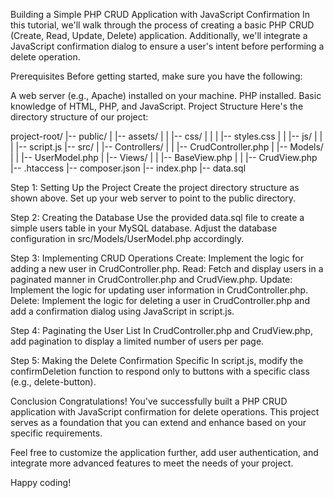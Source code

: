 Building a Simple PHP CRUD Application with JavaScript Confirmation
In this tutorial, we'll walk through the process of creating a basic PHP CRUD (Create, Read, Update, Delete) application. Additionally, we'll integrate a JavaScript confirmation dialog to ensure a user's intent before performing a delete operation.

Prerequisites
Before getting started, make sure you have the following:

A web server (e.g., Apache) installed on your machine.
PHP installed.
Basic knowledge of HTML, PHP, and JavaScript.
Project Structure
Here's the directory structure of our project:


project-root/
|-- public/
|   |-- assets/
|   |   |-- css/
|   |   |   |-- styles.css
|   |   |-- js/
|   |   |   |-- script.js
|-- src/
|   |-- Controllers/
|   |   |-- CrudController.php
|   |-- Models/
|   |   |-- UserModel.php
|   |-- Views/
|   |   |-- BaseView.php
|   |   |-- CrudView.php
|-- .htaccess
|-- composer.json
|-- index.php
|-- data.sql



Step 1: Setting Up the Project
Create the project directory structure as shown above.
Set up your web server to point to the public directory.

Step 2: Creating the Database
Use the provided data.sql file to create a simple users table in your MySQL database. Adjust the database configuration in src/Models/UserModel.php accordingly.

Step 3: Implementing CRUD Operations
Create: Implement the logic for adding a new user in CrudController.php.
Read: Fetch and display users in a paginated manner in CrudController.php and CrudView.php.
Update: Implement the logic for updating user information in CrudController.php.
Delete: Implement the logic for deleting a user in CrudController.php and add a confirmation dialog using JavaScript in script.js.

Step 4: Paginating the User List
In CrudController.php and CrudView.php, add pagination to display a limited number of users per page.

Step 5: Making the Delete Confirmation Specific
In script.js, modify the confirmDeletion function to respond only to buttons with a specific class (e.g., delete-button).

Conclusion
Congratulations! You've successfully built a PHP CRUD application with JavaScript confirmation for delete operations. This project serves as a foundation that you can extend and enhance based on your specific requirements.

Feel free to customize the application further, add user authentication, and integrate more advanced features to meet the needs of your project.

Happy coding!